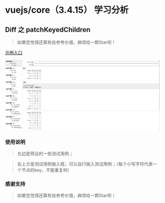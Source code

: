 # vuejs/core（3.4.15） 学习分析

## Diff 之 patchKeyedChildren

> 如果您觉得还算有些参考价值，麻烦给一颗Star呗！

[示例入口](https://xachary.github.io/vue3-diff-study)

![Alt text](image.png)

### 使用说明

> 左边是预设的一些测试用例；

> 右上方是测试用例输入框，可以自行输入测试用例；（每个小写字符代表一个节点的key，不能重复哟）

### 感谢支持

> 如果您觉得还算有些参考价值，麻烦给一颗Star呗！